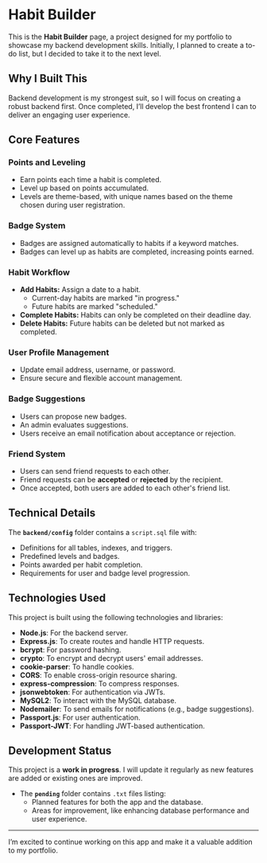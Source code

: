 # Habit Builder

This is the **Habit Builder** page, a project designed for my portfolio to showcase my backend development skills. Initially, I planned to create a to-do list, but I decided to take it to the next level.

## Why I Built This

Backend development is my strongest suit, so I will focus on creating a robust backend first. Once completed, I’ll develop the best frontend I can to deliver an engaging user experience.

## Core Features

### Points and Leveling

- Earn points each time a habit is completed.
- Level up based on points accumulated.
- Levels are theme-based, with unique names based on the theme chosen during user registration.

### Badge System

- Badges are assigned automatically to habits if a keyword matches.
- Badges can level up as habits are completed, increasing points earned.

### Habit Workflow

- **Add Habits:** Assign a date to a habit.
  - Current-day habits are marked "in progress."
  - Future habits are marked "scheduled."
- **Complete Habits:** Habits can only be completed on their deadline day.
- **Delete Habits:** Future habits can be deleted but not marked as completed.

### User Profile Management

- Update email address, username, or password.
- Ensure secure and flexible account management.

### Badge Suggestions

- Users can propose new badges.
- An admin evaluates suggestions.
- Users receive an email notification about acceptance or rejection.

### Friend System

- Users can send friend requests to each other.
- Friend requests can be **accepted** or **rejected** by the recipient.
- Once accepted, both users are added to each other's friend list.

## Technical Details

The **`backend/config`** folder contains a `script.sql` file with:

- Definitions for all tables, indexes, and triggers.
- Predefined levels and badges.
- Points awarded per habit completion.
- Requirements for user and badge level progression.

## Technologies Used

This project is built using the following technologies and libraries:

- **Node.js**: For the backend server.
- **Express.js**: To create routes and handle HTTP requests.
- **bcrypt**: For password hashing.
- **crypto**: To encrypt and decrypt users' email addresses.
- **cookie-parser**: To handle cookies.
- **CORS**: To enable cross-origin resource sharing.
- **express-compression**: To compress responses.
- **jsonwebtoken**: For authentication via JWTs.
- **MySQL2**: To interact with the MySQL database.
- **Nodemailer**: To send emails for notifications (e.g., badge suggestions).
- **Passport.js**: For user authentication.
- **Passport-JWT**: For handling JWT-based authentication.

## Development Status

This project is a **work in progress**. I will update it regularly as new features are added or existing ones are improved.

- The **`pending`** folder contains `.txt` files listing:
  - Planned features for both the app and the database.
  - Areas for improvement, like enhancing database performance and user experience.

---

I’m excited to continue working on this app and make it a valuable addition to my portfolio.
